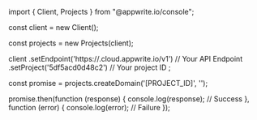 import { Client, Projects } from "@appwrite.io/console";

const client = new Client();

const projects = new Projects(client);

client
    .setEndpoint('https://<REGION>.cloud.appwrite.io/v1') // Your API Endpoint
    .setProject('5df5acd0d48c2') // Your project ID
;

const promise = projects.createDomain('[PROJECT_ID]', '');

promise.then(function (response) {
    console.log(response); // Success
}, function (error) {
    console.log(error); // Failure
});
